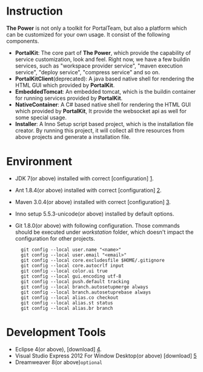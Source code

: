 Instruction
==============

**The Power** is not only a toolkit for PortalTeam, but also a platform which can be customized for your own usage. It consist of the following components.

* **PortalKit**: The core part of **The Power**, which provide the capability of service customization, look and feel. Right now, we have a few buildin services, such as "workspace provider service", "maven execution service", "deploy service", "compress service" and so on.
* **PortalKitClient**(deprecated): A java based native shell for rendering the HTML GUI which provided by **PortalKit**.
* **EmbeddedTomcat**: An embedded tomcat, which is the buildin container for running services provided by **PortalKit**.
* **NativeContainer**: A C# based native shell for rendering the HTML GUI which provided by **PortalKit**, It provide the websocket api as well for some special usage.
* **Installer**: A Inno Setup script based project, which is the installation file creator. By running this project, it will collect all thre resources from above projects and generate a installation file.

Environment
==============

* JDK 7(or above) installed with correct [configuration] [1].
* Ant 1.8.4(or above) installed with correct [configuration] [2].
* Maven 3.0.4(or above) installed with correct [configuration] [3]. 
* Inno setup 5.5.3-unicode(or above) installed by default options.
* Git 1.8.0(or above) with following configuration. Those commands should be executed under *workstation* folder, which doesn't impact the configuration for other projects.

        git config --local user.name "<name>"
        git config --local user.email "<email>"
        git config --local core.excludesfile $HOME/.gitignore
        git config --local core.autocrlf input
        git config --local color.ui true
        git config --local gui.encoding utf-8
        git config --local push.default tracking
        git config --local branch.autosetupmerge always
        git config --local branch.autosetuprebase always
        git config --local alias.co checkout
        git config --local alias.st status
        git config --local alias.br branch

Development Tools
==============

* Eclipse 4(or above), [download] [4].
* Visual Studio Express 2012 For Window Desktop(or above) [download] [5]
* Dreamweaver 8(or above)`optional`






[1]: http://docs.oracle.com/javase/7/docs/webnotes/install/windows/jdk-installation-windows.html     "configuration"
[2]: http://ant.apache.org/manual/install.html#sysrequirements                                       "configuration"
[3]: http://maven.apache.org/download.cgi#Installation_Instructions                                  "configuration"
[4]: http://www.eclipse.org/downloads/                                                               "download"
[5]: http://www.microsoft.com/visualstudio/chs/downloads                                             "download"
